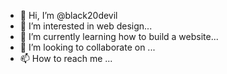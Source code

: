 - 👋 Hi, I’m @black20devil
- 👀 I’m interested in web design...
- 🌱 I’m currently learning how to build a website...
- 💞️ I’m looking to collaborate on ...
- 📫 How to reach me ...

<!---
black20devil/black20devil is a ✨ special ✨ repository because its `README.md` (this file) appears on your GitHub profile.
You can click the Preview link to take a look at your changes.
--->
